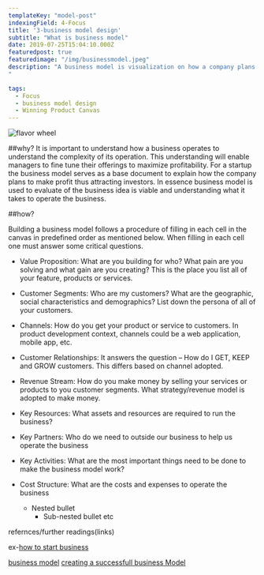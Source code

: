 ```yaml
---
templateKey: "model-post"
indexingField: 4-Focus
title: '3-business model design'
subtitle: "What is business model"
date: 2019-07-25T15:04:10.000Z
featuredpost: true
featuredimage: "/img/businessmodel.jpeg"
description: "A business model is visualization on how a company plans to operate and make money. In other words, it answers the question how a company CREATES VALUE for ITSELF while delivering products or services for customers. The traditional business model consists of nine cells which captures all aspects of a business. These nine cells can be used to describe any company from a startup to large enterprise. Refer to the business model canvas lined in reference.
"

tags:
  - Focus
  - business model design
  - Winning Product Canvas
---
```


![flavor wheel](/img/bcanvas.jpeg)

##why?
It is important to understand how a business operates to understand the complexity of its operation. This understanding will enable managers to fine tune their offerings to maximize profitability. For a startup the business model serves as a base document to explain how the company plans to make profit thus attracting investors. In essence business model is used to evaluate of the business idea is viable and understanding what it takes to operate the business.

##how?

Building a business model follows a procedure of filling in each cell in the canvas in predefined order as mentioned below. When filling in each cell one must answer some critical questions.

- Value Proposition: What are you building for who? What pain are you solving and    what gain are you creating? This is the place you list all of your feature,        products or services.
- Customer Segments: Who are my customers? What are the geographic, social           characteristics and demographics? List down the persona of all of your customers.
- Channels: How do you get your product or service to customers. In product          development context, channels could be a web application, mobile app, etc.
- Customer Relationships: It answers the question – How do I GET, KEEP and GROW      customers. This differs based on channel adopted.
- Revenue Stream: How do you make money by selling your services or products to      you customer segments. What strategy/revenue model is adopted to make money.     
- Key Resources: What assets and resources are required to run the business?
- Key Partners: Who do we need to outside our business to help us operate the        business
- Key Activities: What are the most important things need to be done to make the     business model work?
- Cost Structure: What are the costs and expenses to operate the business



  - Nested bullet
    - Sub-nested bullet etc

refernces/further readings(links)


ex-[how to start business](https://www.dummies.com/business/start-a-business/business-plans/defining-your-business-model/)

[business model](https://www.investopedia.com/terms/b/businessmodel.asp)
[creating a successfull business Model](https://www.youtube.com/watch?v=IP0cUBWTgpY)
